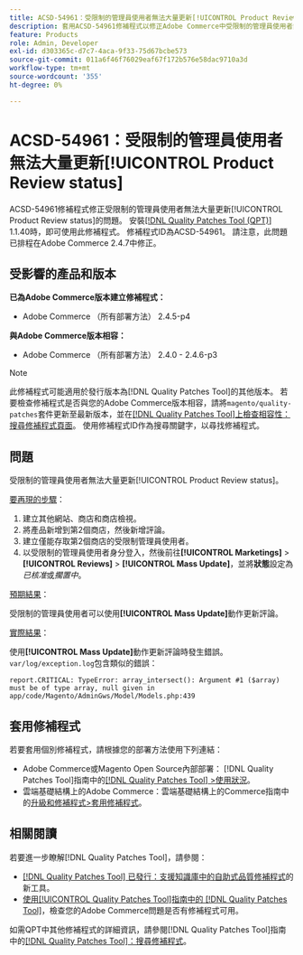 ```yaml
---
title: ACSD-54961：受限制的管理員使用者無法大量更新[!UICONTROL Product Review status]
description: 套用ACSD-54961修補程式以修正Adobe Commerce中受限制的管理員使用者無法大量更新產品評論狀態的問題。
feature: Products
role: Admin, Developer
exl-id: d303365c-d7c7-4aca-9f33-75d67bcbe573
source-git-commit: 011a6f46f76029eaf67f172b576e58dac9710a3d
workflow-type: tm+mt
source-wordcount: '355'
ht-degree: 0%

---
```


# ACSD-54961：受限制的管理員使用者無法大量更新[!UICONTROL Product Review status]

ACSD-54961修補程式修正受限制的管理員使用者無法大量更新[!UICONTROL Product Review status]的問題。 安裝[[!DNL Quality Patches Tool (QPT)]](https://experienceleague.adobe.com/en/docs/commerce-operations/tools/quality-patches-tool/quality-patches-tool-to-self-serve-quality-patches) 1.1.40時，即可使用此修補程式。 修補程式ID為ACSD-54961。 請注意，此問題已排程在Adobe Commerce 2.4.7中修正。

## 受影響的產品和版本

**已為Adobe Commerce版本建立修補程式：**

* Adobe Commerce （所有部署方法） 2.4.5-p4

**與Adobe Commerce版本相容：**

* Adobe Commerce （所有部署方法） 2.4.0 - 2.4.6-p3

>[!NOTE]
>
>此修補程式可能適用於發行版本為[!DNL Quality Patches Tool]的其他版本。 若要檢查修補程式是否與您的Adobe Commerce版本相容，請將`magento/quality-patches`套件更新至最新版本，並在[[!DNL Quality Patches Tool]上檢查相容性：搜尋修補程式頁面](https://experienceleague.adobe.com/tools/commerce-quality-patches/index.html)。 使用修補程式ID作為搜尋關鍵字，以尋找修補程式。

## 問題

受限制的管理員使用者無法大量更新[!UICONTROL Product Review status]。

<u>要再現的步驟</u>：

1. 建立其他網站、商店和商店檢視。
1. 將產品新增到第2個商店，然後新增評論。
1. 建立僅能存取第2個商店的受限制管理員使用者。
1. 以受限制的管理員使用者身分登入，然後前往&#x200B;**[!UICONTROL &#x200B; Marketings]** > **[!UICONTROL Reviews]** > **[!UICONTROL Mass Update]**，並將&#x200B;**狀態**&#x200B;設定為&#x200B;*已核准*&#x200B;或&#x200B;*擱置中*。

<u>預期結果</u>：

受限制的管理員使用者可以使用&#x200B;**[!UICONTROL Mass Update]**&#x200B;動作更新評論。

<u>實際結果</u>：

使用&#x200B;**[!UICONTROL Mass Update]**&#x200B;動作更新評論時發生錯誤。<br>
`var/log/exception.log`包含類似的錯誤：

```
report.CRITICAL: TypeError: array_intersect(): Argument #1 ($array) must be of type array, null given in app/code/Magento/AdminGws/Model/Models.php:439
```

## 套用修補程式

若要套用個別修補程式，請根據您的部署方法使用下列連結：

* Adobe Commerce或Magento Open Source內部部署： [!DNL Quality Patches Tool]指南中的[[!DNL Quality Patches Tool] >使用狀況](/help/tools/quality-patches-tool/usage.md)。
* 雲端基礎結構上的Adobe Commerce：雲端基礎結構上的Commerce指南中的[升級和修補程式>套用修補程式](https://experienceleague.adobe.com/docs/commerce-cloud-service/user-guide/develop/upgrade/apply-patches.html)。

## 相關閱讀

若要進一步瞭解[!DNL Quality Patches Tool]，請參閱：

* [[!DNL Quality Patches Tool] 已發行：支援知識庫中的自助式品質修補程式](https://experienceleague.adobe.com/en/docs/commerce-operations/tools/quality-patches-tool/quality-patches-tool-to-self-serve-quality-patches)的新工具。
* [使用[!UICONTROL Quality Patches Tool]指南中的 [!DNL Quality Patches Tool]](/help/tools/quality-patches-tool/patches-available-in-qpt/check-patch-for-magento-issue-with-magento-quality-patches.md)，檢查您的Adobe Commerce問題是否有修補程式可用。


如需QPT中其他修補程式的詳細資訊，請參閱[!DNL Quality Patches Tool]指南中的[[!DNL Quality Patches Tool]：搜尋修補程式](https://experienceleague.adobe.com/tools/commerce-quality-patches/index.html)。

